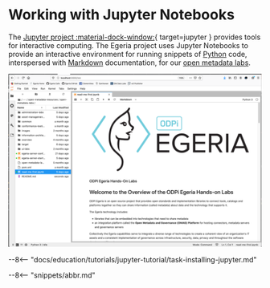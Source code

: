 <!-- SPDX-License-Identifier: CC-BY-4.0 -->
<!-- Copyright Contributors to the Egeria project 2020. -->


# Working with Jupyter Notebooks

The [Jupyter project :material-dock-window:](https://jupyter.org){ target=jupyter } provides tools for interactive computing. The Egeria project uses Jupyter Notebooks to provide an interactive environment for running snippets of [Python](/guides/developer/languages/#python) code, interspersed with [Markdown](/guides/developer/languages/#markdown) documentation, for our [open metadata labs](/education/open-metadata-labs/overview).

![Example Jupyter notebook from the hands-on labs](jupyter-notebook-browser-window.png)

--8<-- "docs/education/tutorials/jupyter-tutorial/task-installing-jupyter.md"


--8<-- "snippets/abbr.md"

